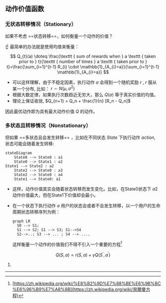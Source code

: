 ## 动作价值函数

### 无状态转移情况（Stationary）

如果不考虑 ==状态转移==，如何衡量一个动作的价值？

:point_up: 最简单的办法就是使用均值来衡量：
$$
Q_{t}(a) \doteq \frac{\texttt { sum of rewards when } a \texttt { taken prior to } t}{\texttt { number of times } a \texttt { taken prior to } t}=\frac{\sum_{i=1}^{t-1} R_{i} \cdot \mathbb{1}_{A_{i}=a}}{\sum_{i=1}^{t-1} \mathbb{1}_{A_{i}=a}}
$$

- 可以这样理解，由于不稳定因素，执行动作 $a$ 会得到一个随机奖励 $r$ ,  $r$ 服从某一个分布, 比如： $r \sim N(\mu, \sigma^2)$ 
- 根据大数定律，如果执行次数趋近无穷大，那么 $Q(a)$ 等于真实价值的均值。
- 理论上保证收敛, $Q_{n+1} = Q_n + \frac{1}{n} [R_n - Q_n]$

因此最优动作即为具有最大动作价值 $Q$ 的动作。

### 多状态且转移情况（Nonstationary）

但如果 ==多状态且会发生转移== ，比如在不同状态 $State$ 下执行动作 $action$, 状态可能会随着发生转移:

```mermaid
stateDiagram
	State0 --> State0 : a1
	State0 --> State1 : a2
State1 --> State2 : a2
	State2 --> State0 : a3
	State2 --> State0 : a4
	State1 --> State0: a1
```

- 这样，动作价值其实会随着状态转移而发生变化。比如，在State0状态下 $a2$ 动作价值最大，但在State1下价值却会最小。

- 在一个状态下执行动作 $a$ 用户的状态会或者不会发生转移，以一个用户的生命周期状态转移序列为例：

  ```mermaid
  graph LR
  	S0 --> S1;
  	S1 --> S2; S1 --> S3; S1-->S4
  	S2-->..; S3 --> ... ; S4 --> ....
  ```

  这样衡量一个动作的价值我们不得不引入一个重要的方程[^贝尔曼方程]   

$$
Q(S,a) = r(S, a) + \gamma Q(S^\prime, a^\prime)
$$

   

1. 

---

[^贝尔曼方程]: [https://zh.wikipedia.org/wiki/%E8%B2%9D%E7%88%BE%E6%9B%BC%E6%96%B9%E7%A8%8B](https://zh.wikipedia.org/wiki/貝爾曼方程)

